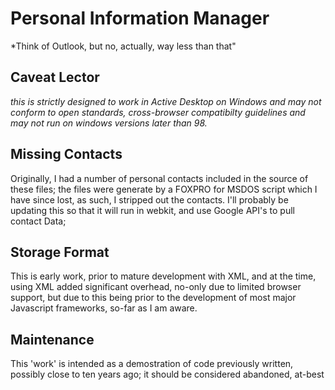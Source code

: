 # Personal Information Manager
*Think of Outlook, but no, actually, way less than that"

## Caveat Lector
*this is strictly designed to work in Active Desktop on Windows and may not conform to open standards, cross-browser compatibilty guidelines and may not run on windows versions later than 98.*

## Missing Contacts
Originally, I had a number of personal contacts included in the source of these files; the files were generate by a FOXPRO for MSDOS script which I have since lost, as such, I stripped out the contacts. I'll probably be updating this so that it will run in webkit, and use Google API's to pull contact Data;

## Storage Format
This is early work, prior to mature development with XML, and at the time, using XML added significant overhead, no-only due to limited browser support, but due to this being prior to the development of most major Javascript frameworks, so-far as I am aware.

## Maintenance
This 'work' is intended as a demostration of code previously written, possibly close to ten years ago; it should be considered abandoned, at-best